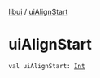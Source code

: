 [libui](index.md) / [uiAlignStart](./ui-align-start.md)

# uiAlignStart

`val uiAlignStart: `[`Int`](https://kotlinlang.org/api/latest/jvm/stdlib/kotlin/-int/index.html)